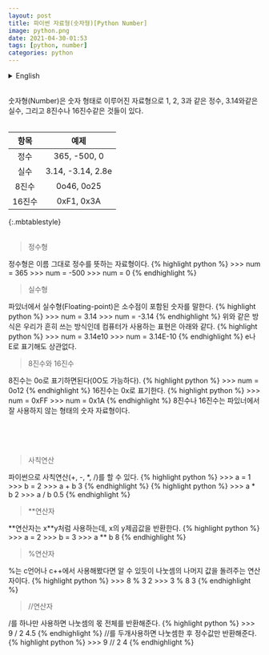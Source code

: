 ```yaml
---
layout: post
title: 파이썬 자료형(숫자형)[Python Number]
image: python.png
date: 2021-04-30-01:53
tags: [python, number]
categories: python
---
```


<details>
<summary>English</summary>
<div markdown="1">


<br>


---------------------------------------------------------------------------------------------------
</div>
</details>
<br>

숫자형(Number)은 숫자 형태로 이루어진 자료형으로 1, 2, 3과 같은 정수, 3.14와같은 실수, 그리고 8진수나 16진수같은 것들이 있다.<br><br>

|항목|예제|
|:---:|:---:|
|정수|365, -500, 0|
|실수|3.14, -3.14, 2.8e|
|8진수|0o46, 0o25|
|16진수|0xF1, 0x3A|
{:.mbtablestyle}
<br><br>

<Blockquote>정수형</Blockquote>
정수형은 이름 그대로 정수를 뜻하는 자료형이다.
{% highlight python %}
>>> num = 365
>>> num = -500
>>> num = 0
{% endhighlight %}

<br>
<Blockquote>실수형</Blockquote>
파있너에서 실수형(Floating-point)은 소수점이 포함된 숫자를 말한다.
{% highlight python %}
>>> num = 3.14
>>> num = -3.14
{% endhighlight %}
위와 같은 방식은 우리가 흔히 쓰는 방식인데 컴퓨터가 사용하는 표현은 아래와 같다.
{% highlight python %}
>>> num = 3.14e10
>>> num = 3.14E-10
{% endhighlight %}
e나 E로 표기해도 상관없다.

<br>

<Blockquote>8진수와 16진수</Blockquote>
8진수는 0o로 표기하면된다(0O도 가능하다).
{% highlight python %}
>>> num = 0o12
{% endhighlight %}
16진수는 0x로 표기한다.
{% highlight python %}
>>> num = 0xFF
>>> num = 0x1A
{% endhighlight %}
8진수나 16진수는 파있너에서 잘 사용하지 않는 형태의 숫자 자료형이다.

<br><br><br>

<Blockquote>사칙연산</Blockquote>
파이썬으로 사칙연산(+, -, *, /)를 할 수 있다.
{% highlight python %}
>>> a = 1
>>> b = 2
>>> a + b
3
{% endhighlight %}
{% highlight python %}
>>> a * b
2
>>> a / b
0.5
{% endhighlight %}

<br>

<Blockquote>**연산자</Blockquote>
**연산자는 x**y처럼 사용하는데, x의 y제곱값을 반환한다.
{% highlight python %}
>>> a = 2
>>> b = 3
>>> a ** b
8
{% endhighlight %}

<br>

<Blockquote>%연산자</Blockquote>
%는 c언어나 c++에서 사용해봤다면 알 수 있듯이 나눗셈의 나머지 값을 돌려주는 연산자이다.
{% highlight python %}
>>> 8 % 3
2
>>> 3 % 8
3
{% endhighlight %}

<br>

<Blockquote>//연산자</Blockquote>
/를 하나만 사용하면 나눗셈의 몫 전체를 반환해준다.
{% highlight python %}
>>> 9 / 2
4.5
{% endhighlight %}
//를 두개사용하면 나눗셈한 후 정수값만 반환해준다.
{% highlight python %}
>>> 9 // 2
4
{% endhighlight %}